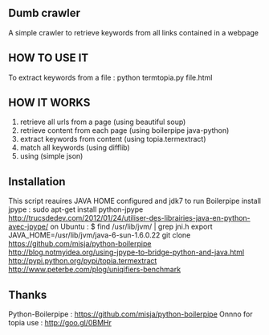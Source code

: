 Dumb crawler
----
A simple crawler to retrieve keywords from all links contained in a webpage

HOW TO USE IT
----
To extract keywords from a file : 
     python termtopia.py file.html
 

HOW IT WORKS
---
  1. retrieve all urls from a page (using beautiful soup)
  2. retrieve content from each page (using boilerpipe java-python)
  3. extract keywords from content (using topia.termextract)
  4. match all keywords (using difflib) 
  5. using (simple json)



Installation
---
This script reauires JAVA HOME configured and jdk7 to run Boilerpipe
    install jpype : sudo apt-get install python-jpype
    http://trucsdedev.com/2012/01/24/utiliser-des-librairies-java-en-python-avec-jpype/
    on Ubuntu : $ find /usr/lib/jvm/ | grep jni.h
    export JAVA_HOME=/usr/lib/jvm/java-6-sun-1.6.0.22
    git clone https://github.com/misja/python-boilerpipe
    http://blog.notmyidea.org/using-jpype-to-bridge-python-and-java.html
    http://pypi.python.org/pypi/topia.termextract
    http://www.peterbe.com/plog/uniqifiers-benchmark

Thanks
---
Python-Boilerpipe : https://github.com/misja/python-boilerpipe
Onnno for topia use : http://goo.gl/0BMHr
